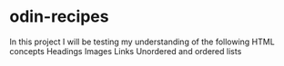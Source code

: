 # odin-recipes
In this project I will be testing my understanding of the following HTML concepts
Headings
Images
Links
Unordered and ordered lists
